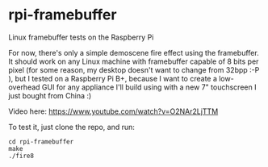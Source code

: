 # rpi-framebuffer
Linux framebuffer tests on the Raspberry Pi

For now, there's only a simple demoscene fire effect using the framebuffer. It should work on any Linux machine with framebuffer capable of 8 bits per pixel (for some reason, my desktop doesn't want to change from 32bpp :-P ), but I tested on a Raspberry Pi B+, because I want to create a low-overhead GUI for any appliance I'll build using with a new 7" touchscreen I just bought from China :)

Video here: https://www.youtube.com/watch?v=O2NAr2LjTTM

To test it, just clone the repo, and run:

```
cd rpi-framebuffer
make
./fire8
```
